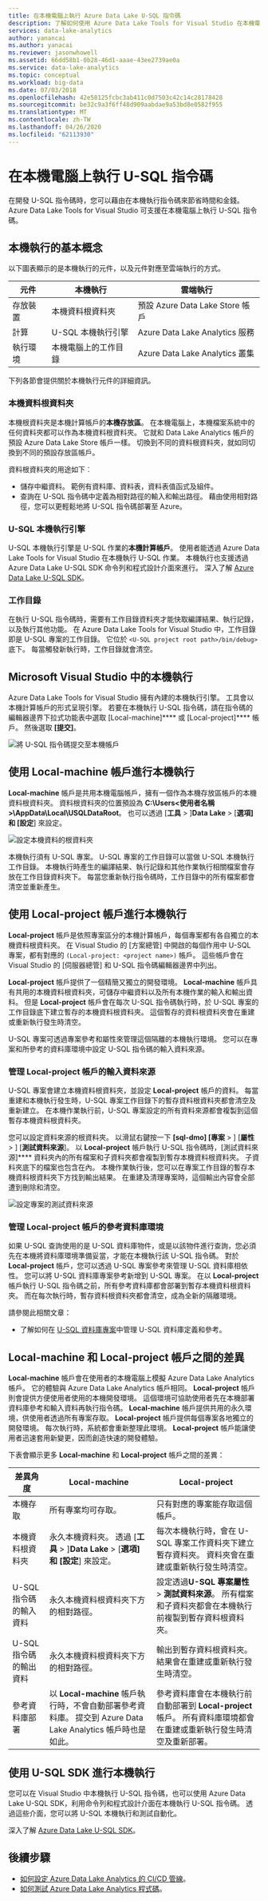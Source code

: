 ```yaml
---
title: 在本機電腦上執行 Azure Data Lake U-SQL 指令碼
description: 了解如何使用 Azure Data Lake Tools for Visual Studio 在本機電腦上執行 U-SQL 作業。
services: data-lake-analytics
author: yanancai
ms.author: yanacai
ms.reviewer: jasonwhowell
ms.assetid: 66dd58b1-0b28-46d1-aaae-43ee2739ae0a
ms.service: data-lake-analytics
ms.topic: conceptual
ms.workload: big-data
ms.date: 07/03/2018
ms.openlocfilehash: 42e58125fcbc3ab411c0d7503c42c14c28178428
ms.sourcegitcommit: be32c9a3f6ff48d909aabdae9a53bd8e0582f955
ms.translationtype: MT
ms.contentlocale: zh-TW
ms.lasthandoff: 04/26/2020
ms.locfileid: "62113930"
---
```

# <a name="run-u-sql-scripts-on-your-local-machine"></a>在本機電腦上執行 U-SQL 指令碼

在開發 U-SQL 指令碼時，您可以藉由在本機執行指令碼來節省時間和金錢。 Azure Data Lake Tools for Visual Studio 可支援在本機電腦上執行 U-SQL 指令碼。 

## <a name="basic-concepts-for-local-runs"></a>本機執行的基本概念

以下圖表顯示的是本機執行的元件，以及元件對應至雲端執行的方式。

|元件|本機執行|雲端執行|
|---------|---------|---------|
|存放裝置|本機資料根資料夾|預設 Azure Data Lake Store 帳戶|
|計算|U-SQL 本機執行引擎|Azure Data Lake Analytics 服務|
|執行環境|本機電腦上的工作目錄|Azure Data Lake Analytics 叢集|

下列各節會提供關於本機執行元件的詳細資訊。

### <a name="local-data-root-folders"></a>本機資料根資料夾

本機根資料夾是本機計算帳戶的**本機存放區**。 在本機電腦上，本機檔案系統中的任何資料夾都可以作為本機資料根資料夾。 它就和 Data Lake Analytics 帳戶的預設 Azure Data Lake Store 帳戶一樣。 切換到不同的資料根資料夾，就如同切換到不同的預設存放區帳戶。 

資料根資料夾的用途如下︰
- 儲存中繼資料。 範例有資料庫、資料表，資料表值函式及組件。
- 查詢在 U-SQL 指令碼中定義為相對路徑的輸入和輸出路徑。 藉由使用相對路徑，您可以更輕鬆地將 U-SQL 指令碼部署至 Azure。

### <a name="u-sql-local-run-engines"></a>U-SQL 本機執行引擎

U-SQL 本機執行引擎是 U-SQL 作業的**本機計算帳戶**。 使用者能透過 Azure Data Lake Tools for Visual Studio 在本機執行 U-SQL 作業。 本機執行也支援透過 Azure Data Lake U-SQL SDK 命令列和程式設計介面來進行。 深入了解 [Azure Data Lake U-SQL SDK](https://www.nuget.org/packages/Microsoft.Azure.DataLake.USQL.SDK/)。

### <a name="working-directories"></a>工作目錄

在執行 U-SQL 指令碼時，需要有工作目錄資料夾才能快取編譯結果、執行記錄，以及執行其他功能。 在 Azure Data Lake Tools for Visual Studio 中，工作目錄即是 U-SQL 專案的工作目錄。 它位於 `<U-SQL project root path>/bin/debug>` 底下。 每當觸發新執行時，工作目錄就會清空。

## <a name="local-runs-in-microsoft-visual-studio"></a>Microsoft Visual Studio 中的本機執行

Azure Data Lake Tools for Visual Studio 擁有內建的本機執行引擎。 工具會以本機計算帳戶的形式呈現引擎。 若要在本機執行 U-SQL 指令碼，請在指令碼的編輯器邊界下拉式功能表中選取 [Local-machine]**** 或 [Local-project]**** 帳戶。 然後選取 **[提交]**。

![將 U-SQL 指令碼提交至本機帳戶](./media/data-lake-analytics-data-lake-tools-local-run/data-lake-tools-submit-script-to-local-account.png) 
 
## <a name="local-runs-with-a-local-machine-account"></a>使用 Local-machine 帳戶進行本機執行

**Local-machine** 帳戶是共用本機電腦帳戶，擁有一個作為本機存放區帳戶的本機資料根資料夾。 資料根資料夾的位置預設為 **C:\Users\<使用者名稱>\AppData\Local\USQLDataRoot**。 也可以透過 [**工具** > ]**Data Lake** > [**選項] 和 [設定**] 來設定。

![設定本機資料的根資料夾](./media/data-lake-analytics-data-lake-tools-local-run/data-lake-tools-configure-local-data-root.png)
  
本機執行須有 U-SQL 專案。 U-SQL 專案的工作目錄可以當做 U-SQL 本機執行工作目錄。 本機執行時產生的編譯結果、執行記錄和其他作業執行相關檔案會存放在工作目錄資料夾下。 每當您重新執行指令碼時，工作目錄中的所有檔案都會清空並重新產生。

## <a name="local-runs-with-a-local-project-account"></a>使用 Local-project 帳戶進行本機執行

**Local-project** 帳戶是依照專案區分的本機計算帳戶，每個專案都有各自獨立的本機資料根資料夾。 在 Visual Studio 的 [方案總管] 中開啟的每個作用中 U-SQL 專案，都有對應的 `(Local-project: <project name>)` 帳戶。 這些帳戶會在 Visual Studio 的 [伺服器總管] 和 U-SQL 指令碼編輯器邊界中列出。  

**Local-project** 帳戶提供了一個精簡又獨立的開發環境。 **Local-machine** 帳戶具有共用的本機資料根資料夾，可儲存中繼資料以及所有本機作業的輸入和輸出資料。 但是 **Local-project** 帳戶會在每次 U-SQL 指令碼執行時，於 U-SQL 專案的工作目錄底下建立暫存的本機資料根資料夾。 這個暫存的資料根資料夾會在重建或重新執行發生時清空。 

U-SQL 專案可透過專案參考和屬性來管理這個隔離的本機執行環境。 您可以在專案和所參考的資料庫環境中設定 U-SQL 指令碼的輸入資料來源。

### <a name="manage-the-input-data-source-for-a-local-project-account"></a>管理 Local-project 帳戶的輸入資料來源 

U-SQL 專案會建立本機資料根資料夾，並設定 **Local-project** 帳戶的資料。 每當重建和本機執行發生時，U-SQL 專案工作目錄下的暫存資料根資料夾都會清空及重新建立。 在本機作業執行前，U-SQL 專案設定的所有資料來源都會複製到這個暫存本機資料根資料夾。 

您可以設定資料來源的根資料夾。 以滑鼠右鍵按一下 **[sql-dmo] [專案** > ] [**屬性** > ] [**測試資料來源**]。 以 **Local-project** 帳戶執行 U-SQL 指令碼時，[測試資料來源]**** 資料夾內的所有檔案和子資料夾都會複製到暫存本機資料根資料夾。 子資料夾底下的檔案也包含在內。 本機作業執行後，您可以在專案工作目錄的暫存本機資料根資料夾下方找到輸出結果。 在重建及清理專案時，這個輸出內容會全部遭到刪除和清空。 

![設定專案的測試資料來源](./media/data-lake-analytics-data-lake-tools-local-run/data-lake-tools-configure-project-test-data-source.png)

### <a name="manage-a-referenced-database-environment-for-a-local-project-account"></a>管理 **Local-project** 帳戶的參考資料庫環境 

如果 U-SQL 查詢使用的是 U-SQL 資料庫物件，或是以該物件進行查詢，您必須先在本機將資料庫環境準備妥當，才能在本機執行該 U-SQL 指令碼。 對於 **Local-project** 帳戶，您可以透過 U-SQL 專案參考來管理 U-SQL 資料庫相依性。 您可以將 U-SQL 資料庫專案參考新增到 U-SQL 專案。 在以 **Local-project** 帳戶執行 U-SQL 指令碼之前，所有參考資料庫都會部署到暫存本機資料根資料夾。 而在每次執行時，暫存資料根資料夾都會清空，成為全新的隔離環境。

請參閱此相關文章：
* 了解如何在 [U-SQL 資料庫專案](data-lake-analytics-data-lake-tools-develop-usql-database.md)中管理 U-SQL 資料庫定義和參考。

## <a name="the-difference-between-local-machine-and-local-project-accounts"></a>**Local-machine** 和 **Local-project** 帳戶之間的差異

**Local-machine** 帳戶會在使用者的本機電腦上模擬 Azure Data Lake Analytics 帳戶。 它的體驗與 Azure Data Lake Analytics 帳戶相同。 **Local-project** 帳戶則會提供方便使用者使用的本機開發環境。 這個環境可協助使用者先在本機部署資料庫參考和輸入資料再執行指令碼。 **Local-machine** 帳戶提供共用的永久環境，供使用者透過所有專案存取。 **Local-project** 帳戶提供每個專案各地獨立的開發環境。 每次執行時，系統都會重新整理此環境。 **Local-project** 帳戶能讓使用者迅速套用新變更，因而創造快速的開發體驗。

下表會顯示更多 **Local-machine** 和 **Local-project** 帳戶之間的差異：

|差異角度|Local-machine|Local-project|
|----------------|---------------|---------------|
|本機存取|所有專案均可存取。|只有對應的專案能存取這個帳戶。|
|本機資料根資料夾|永久本機資料夾。 透過 [**工具** > ]**Data Lake** > [**選項] 和 [設定**] 來設定。|每次本機執行時，會在 U-SQL 專案工作資料夾下建立暫存資料夾。 資料夾會在重建或重新執行發生時清空。|
|U-SQL 指令碼的輸入資料|永久本機資料根資料夾下方的相對路徑。|設定透過**U-SQL 專案屬性** > **測試資料來源**。 所有檔案和子資料夾都會在本機執行前複製到暫存資料根資料夾。|
|U-SQL 指令碼的輸出資料|永久本機資料根資料夾下方的相對路徑。|輸出到暫存資料根資料夾。 結果會在重建或重新執行發生時清空。|
|參考資料庫部署|以 **Local-machine** 帳戶執行時，不會自動部署參考資料庫。 提交到 Azure Data Lake Analytics 帳戶時也是如此。|參考資料庫會在本機執行前自動部署到 **Local-project** 帳戶。 所有資料庫環境都會在重建或重新執行發生時清空及重新部署。|

## <a name="a-local-run-with-the-u-sql-sdk"></a>使用 U-SQL SDK 進行本機執行

您可以在 Visual Studio 中本機執行 U-SQL 指令碼，也可以使用 Azure Data Lake U-SQL SDK，利用命令列和程式設計介面在本機執行 U-SQL 指令碼。 透過這些介面，您可以將 U-SQL 本機執行和測試自動化。

深入了解 [Azure Data Lake U-SQL SDK](data-lake-analytics-u-sql-sdk.md)。

## <a name="next-steps"></a>後續步驟

- [如何設定 Azure Data Lake Analytics 的 CI/CD 管線](data-lake-analytics-cicd-overview.md)。
- [如何測試 Azure Data Lake Analytics 程式碼](data-lake-analytics-cicd-test.md)。
